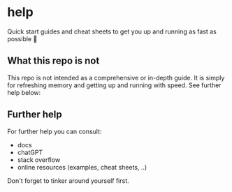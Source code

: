 # help
Quick start guides and cheat sheets to get you up and running as fast as possible 🚀

## What this repo is not
This repo is not intended as a comprehensive or in-depth guide. It is simply for refreshing memory and getting up and running with speed. See further help below:

## Further help
For further help you can consult:
- docs
- chatGPT
- stack overflow
- online resources (examples, cheat sheets, ..)

Don't forget to tinker around yourself first.
